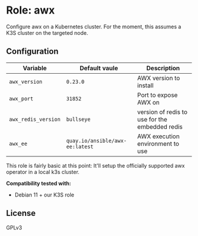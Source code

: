 # Role: awx

Configure awx on a Kubernetes cluster. For the moment, this assumes a K3S cluster on the targeted node.

## Configuration
| Variable             | Default vaule                    | Description                                    |
|----------------------|----------------------------------|------------------------------------------------|
| `awx_version`        | `0.23.0`                         | AWX version to install                         |
| `awx_port`           | `31852`                          | Port to expose AWX on                          |
| `awx_redis_version`  | `bullseye`                       | version of redis to use for the embedded redis |
| `awx_ee`             | `quay.io/ansible/awx-ee:latest`  | AWX execution environment to use               |

This role is fairly basic at this point: It'll setup the officially supported awx operator in a local k3s cluster.

**Compatibility tested with:**
  * Debian 11 + our K3S role

## License
GPLv3
